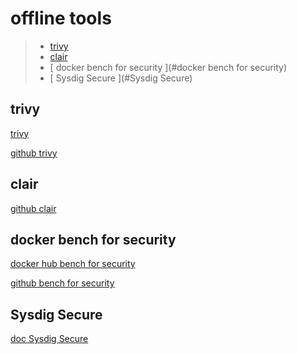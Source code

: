# offline tools

> - [ trivy](#trivy)
> - [ clair](#clair)
> - [ docker bench for security ](#docker bench for security)
> - [ Sysdig Secure ](#Sysdig Secure)



## trivy

[ trivy ](https://trivy.dev/latest/)

[ github trivy ](https://github.com/aquasecurity/trivy/releases/tag/v0.63.0)


## clair

[ github clair ](https://github.com/quay/clair)



## docker bench for security

[ docker hub bench for security ](https://hub.docker.com/r/docker/docker-bench-security)

[ github bench for security ](https://github.com/docker/docker-bench-security)



## Sysdig Secure

[ doc Sysdig Secure ](https://docs.sysdig.com/en/docs/sysdig-secure/)



